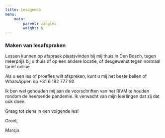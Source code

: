 ```yaml
---
title: Lesagenda
menu:
    main:
        parent: zangles
        weight: 6
---
```

### Maken van lesafspraken
Lessen kunnen op afspraak plaatsvinden bij mij thuis in Den Bosch, tegen meerprijs bij u thuis of op een andere locatie, of desgewenst tegen normaal tarief online. 

Als u een les of proefles wilt afspreken, kunt u mij het beste bellen of WhatsAppen op +31 6 182 777 92.

Ik ben wel gehouden mij aan de voorschriften van het RIVM te houden rondom de heersende pandemie. Ik verwacht van mijn leerlingen dat zij dat ook doen.

Graag tot ziens in een volgende les!

Groet,

Marsja